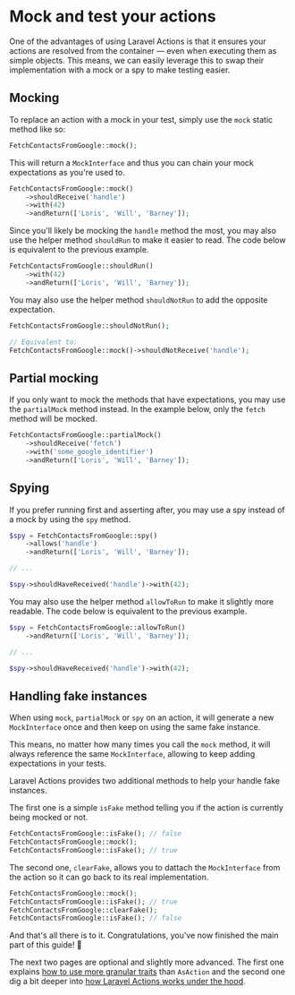 # Mock and test your actions

One of the advantages of using Laravel Actions is that it ensures your actions are resolved from the container — even when executing them as simple objects. This means, we can easily leverage this to swap their implementation with a mock or a spy to make testing easier.

## Mocking

To replace an action with a mock in your test, simply use the `mock` static method like so:

```php
FetchContactsFromGoogle::mock();
```

This will return a `MockInterface` and thus you can chain your mock expectations as you're used to.

```php
FetchContactsFromGoogle::mock()
    ->shouldReceive('handle')
    ->with(42)
    ->andReturn(['Loris', 'Will', 'Barney']);
```

Since you'll likely be mocking the `handle` method the most, you may also use the helper method `shouldRun` to make it easier to read. The code below is equivalent to the previous example.

```php
FetchContactsFromGoogle::shouldRun()
    ->with(42)
    ->andReturn(['Loris', 'Will', 'Barney']);
```

You may also use the helper method `shouldNotRun` to add the opposite expectation.

```php
FetchContactsFromGoogle::shouldNotRun();

// Equivalent to:
FetchContactsFromGoogle::mock()->shouldNotReceive('handle');
```

## Partial mocking

If you only want to mock the methods that have expectations, you may use the `partialMock` method instead. In the example below, only the `fetch` method will be mocked.

```php
FetchContactsFromGoogle::partialMock()
    ->shouldReceive('fetch')
    ->with('some_google_identifier')
    ->andReturn(['Loris', 'Will', 'Barney']);
```

## Spying

If you prefer running first and asserting after, you may use a spy instead of a mock by using the `spy` method.

```php
$spy = FetchContactsFromGoogle::spy()
    ->allows('handle')
    ->andReturn(['Loris', 'Will', 'Barney']);

// ...

$spy->shouldHaveReceived('handle')->with(42);
```

You may also use the helper method `allowToRun` to make it slightly more readable. The code below is equivalent to the previous example.

```php
$spy = FetchContactsFromGoogle::allowToRun()
    ->andReturn(['Loris', 'Will', 'Barney']);

// ...

$spy->shouldHaveReceived('handle')->with(42);
```

## Handling fake instances

When using `mock`, `partialMock` or `spy` on an action, it will generate a new `MockInterface` once and then keep on using the same fake instance.

This means, no matter how many times you call the `mock` method, it will always reference the same `MockInterface`, allowing to keep adding expectations in your tests.

Laravel Actions provides two additional methods to help your handle fake instances.

The first one is a simple `isFake` method telling you if the action is currently being mocked or not.

```php
FetchContactsFromGoogle::isFake(); // false
FetchContactsFromGoogle::mock();
FetchContactsFromGoogle::isFake(); // true
```

The second one, `clearFake`, allows you to dattach the `MockInterface` from the action so it can go back to its real implementation.

```php
FetchContactsFromGoogle::mock();
FetchContactsFromGoogle::isFake(); // true
FetchContactsFromGoogle::clearFake();
FetchContactsFromGoogle::isFake(); // false
```

And that's all there is to it. Congratulations, you've now finished the main part of this guide! 🎉

The next two pages are optional and slightly more advanced. The first one explains [how to use more granular traits](./granular-traits) than `AsAction` and the second one dig a bit deeper into [how Laravel Actions works under the hood](./how-does-it-work).
